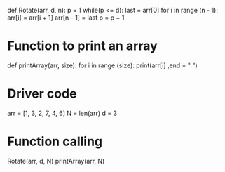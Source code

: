 def Rotate(arr, d, n):
  p = 1
  while(p <= d):
    last = arr[0]
    for i in range (n - 1):
      arr[i] = arr[i + 1]
    arr[n - 1] = last
    p = p + 1
     
# Function to print an array
def printArray(arr, size):
  for i in range (size):
    print(arr[i] ,end = " ")
     
# Driver code
arr = [1, 3, 2, 7, 4, 6]
N = len(arr)
d = 3
 
# Function calling
Rotate(arr, d, N)
printArray(arr, N)
 
